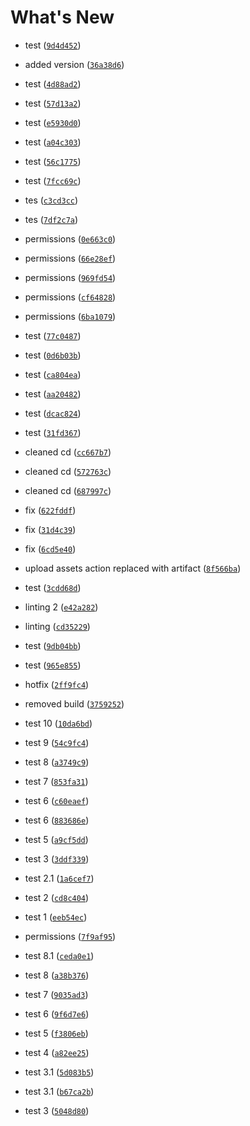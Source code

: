 # What's New

* test ([`9d4d452`](https://github.com/pat955/pokibooks/commit/9d4d4524d46785ebb33a3e39188ce76c490398c5))

* added version ([`36a38d6`](https://github.com/pat955/pokibooks/commit/36a38d6b3ba69df61d4224fc72d2407c171ce497))

* test ([`4d88ad2`](https://github.com/pat955/pokibooks/commit/4d88ad2f0ca25ca19d1fa6e0e8fa37ef8c021fed))

* test ([`57d13a2`](https://github.com/pat955/pokibooks/commit/57d13a26278d19b144dbfada863726fe984aaceb))

* test ([`e5930d0`](https://github.com/pat955/pokibooks/commit/e5930d03799024ecd2f009dfa4afd7f77fa45c5c))

* test ([`a04c303`](https://github.com/pat955/pokibooks/commit/a04c303d5083012356b36b91674490f15f1d8151))

* test ([`56c1775`](https://github.com/pat955/pokibooks/commit/56c17750d6eb01a99a0d3216bd09556f7dee0efb))

* test ([`7fcc69c`](https://github.com/pat955/pokibooks/commit/7fcc69c00317ecbc0bcd5d375879ba39ab056f0c))

* tes ([`c3cd3cc`](https://github.com/pat955/pokibooks/commit/c3cd3cc0d87b38f9454d0fc1e00fdcfdd5d2a2bd))

* tes ([`7df2c7a`](https://github.com/pat955/pokibooks/commit/7df2c7aaa27eee38710de60747d5a1d513bf490f))

* permissions ([`0e663c0`](https://github.com/pat955/pokibooks/commit/0e663c055264dd87ec24285a3ebe4156fc10f2bb))

* permissions ([`66e28ef`](https://github.com/pat955/pokibooks/commit/66e28eff5b16c54a55fdb195d6004760819aa13b))

* permissions ([`969fd54`](https://github.com/pat955/pokibooks/commit/969fd5424a0b5caba181757a299b2dac910ccb59))

* permissions ([`cf64828`](https://github.com/pat955/pokibooks/commit/cf648286db32055d1eba4255643c85ba30940765))

* permissions ([`6ba1079`](https://github.com/pat955/pokibooks/commit/6ba107912617e5100fa7c81f3a3b43a43899468f))

* test ([`77c0487`](https://github.com/pat955/pokibooks/commit/77c0487d43735b0b48c0162367c65a2a3bc0f3bb))

* test ([`0d6b03b`](https://github.com/pat955/pokibooks/commit/0d6b03b4243973f90805569f127ea266fa5d1555))

* test ([`ca804ea`](https://github.com/pat955/pokibooks/commit/ca804eaad6fc79ca9c55a788df565b36aaeaab3d))

* test ([`aa20482`](https://github.com/pat955/pokibooks/commit/aa2048283f0d8a648b95fcc23f3dfb50e677dcc1))

* test ([`dcac824`](https://github.com/pat955/pokibooks/commit/dcac824fb8133e942b11f21cec9bcb29c181f1b0))

* test ([`31fd367`](https://github.com/pat955/pokibooks/commit/31fd367a0f1e83eb5c7c187f23a866cbc0847675))

* cleaned cd ([`cc667b7`](https://github.com/pat955/pokibooks/commit/cc667b7c87b71442ca9e7d0ff852c11a1926edf2))

* cleaned cd ([`572763c`](https://github.com/pat955/pokibooks/commit/572763cd000c2cff7a92a7f48163bfafed20a00c))

* cleaned cd ([`687997c`](https://github.com/pat955/pokibooks/commit/687997c473236d41f8dde51c1f15301b9f119b84))

* fix ([`622fddf`](https://github.com/pat955/pokibooks/commit/622fddf4e488a26b8506e6e26f0134f463068682))

* fix ([`31d4c39`](https://github.com/pat955/pokibooks/commit/31d4c399e91df4c37f100ec09e741ea8e31158e5))

* fix ([`6cd5e40`](https://github.com/pat955/pokibooks/commit/6cd5e400d77594f39366502b4025219a5d5c1ca0))

* upload assets action replaced with artifact ([`8f566ba`](https://github.com/pat955/pokibooks/commit/8f566bae3bae6ed4981bdc91c3809c6d8aecbcec))

* test ([`3cdd68d`](https://github.com/pat955/pokibooks/commit/3cdd68dab05bbd00f9c96b8e49293b70a6e29e70))

* linting 2 ([`e42a282`](https://github.com/pat955/pokibooks/commit/e42a282c33b6b5c67bca79762fc48e6fd3f9e9ae))

* linting ([`cd35229`](https://github.com/pat955/pokibooks/commit/cd35229b88ce309f812c99ad88700fbce4a014f6))

* test ([`9db04bb`](https://github.com/pat955/pokibooks/commit/9db04bb7d7e2a6970df01af3464164b66ff5f131))

* test ([`965e855`](https://github.com/pat955/pokibooks/commit/965e855034511290c2654b866b40a379ee1810fa))

* hotfix ([`2ff9fc4`](https://github.com/pat955/pokibooks/commit/2ff9fc48f6c66e2454258f27a8aced534ab04bc0))

* removed build ([`3759252`](https://github.com/pat955/pokibooks/commit/37592524756428276431837cb12e6e857840d9a0))

* test 10 ([`10da6bd`](https://github.com/pat955/pokibooks/commit/10da6bd9613bd6eae37fcd6a86bb924616f86d87))

* test 9 ([`54c9fc4`](https://github.com/pat955/pokibooks/commit/54c9fc40c6acf42f464658696ee52abaf219d82a))

* test 8 ([`a3749c9`](https://github.com/pat955/pokibooks/commit/a3749c9a9bef162af20ef9ae450ca79439d26ec9))

* test 7 ([`853fa31`](https://github.com/pat955/pokibooks/commit/853fa3146701d592077b02d01f63fc904ca56e37))

* test 6 ([`c60eaef`](https://github.com/pat955/pokibooks/commit/c60eaef22369a560f4b107982292d5f716818404))

* test 6 ([`883686e`](https://github.com/pat955/pokibooks/commit/883686ef21f8c1d87e9874bbbdec1ce7771d06c1))

* test 5 ([`a9cf5dd`](https://github.com/pat955/pokibooks/commit/a9cf5dde44ec57310fbd02f4fe26ef9c17416824))

* test 3 ([`3ddf339`](https://github.com/pat955/pokibooks/commit/3ddf339da7a78bd663e1767a1c4b915b1ad8dec1))

* test 2.1 ([`1a6cef7`](https://github.com/pat955/pokibooks/commit/1a6cef7a852bf942f87f30bb7dbc8e919f8f1058))

* test 2 ([`cd8c404`](https://github.com/pat955/pokibooks/commit/cd8c404b0b142d0032bf62d4c32a9aa49dd296de))

* test 1 ([`eeb54ec`](https://github.com/pat955/pokibooks/commit/eeb54ec88c8511c60ff9031bf6f2ec4997768a1f))

* permissions ([`7f9af95`](https://github.com/pat955/pokibooks/commit/7f9af95c7aa8cc45790ea99cc8815d2aaf747b8c))

* test 8.1 ([`ceda0e1`](https://github.com/pat955/pokibooks/commit/ceda0e1da8baae13f9e23fd66e566e2ca60ed685))

* test 8 ([`a38b376`](https://github.com/pat955/pokibooks/commit/a38b376976701e3ccd3a8db04ba78f1991c4c2aa))

* test 7 ([`9035ad3`](https://github.com/pat955/pokibooks/commit/9035ad313cc74108bcd4694cddc967f4ac61f4bd))

* test 6 ([`9f6d7e6`](https://github.com/pat955/pokibooks/commit/9f6d7e656696691ca673ed245a7be4c2ddb30231))

* test 5 ([`f3806eb`](https://github.com/pat955/pokibooks/commit/f3806ebe518c3fbc8de79f54aa6b9e008f2676b0))

* test 4 ([`a82ee25`](https://github.com/pat955/pokibooks/commit/a82ee2527272dde936d9d68528a6343d623c4d97))

* test 3.1 ([`5d083b5`](https://github.com/pat955/pokibooks/commit/5d083b54ddb16fd66acb2e116869641940d9d84d))

* test 3.1 ([`b67ca2b`](https://github.com/pat955/pokibooks/commit/b67ca2b9e41ab9e51044b9545927118a6544e6fe))

* test 3 ([`5048d80`](https://github.com/pat955/pokibooks/commit/5048d80f0d24f793b80e751578327c6e29a046ea))
